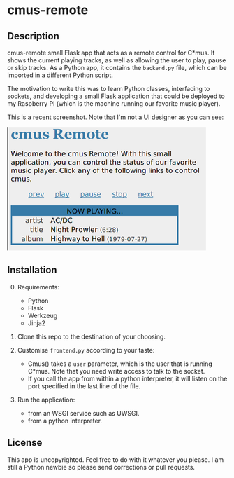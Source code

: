 cmus-remote
===========

Description
-----------

cmus-remote small Flask app that acts as a remote control for C*mus. It
shows the current playing tracks, as well as allowing the user to play,
pause or skip tracks. As a Python app, it contains the `backend.py`
file, which can be imported in a different Python script.

The motivation to write this was to learn Python classes, interfacing to
sockets, and developing a small Flask application that could be deployed
to my Raspberry Pi (which is the machine running our favorite music
player).

This is a recent screenshot. Note that I'm not a UI designer as you can
see:

![a cmus-remote screenshot](screenshot.png)

Installation
------------

0. Requirements:
    - Python
    - Flask
    - Werkzeug
    - Jinja2

1. Clone this repo to the destination of your choosing.

2. Customise `frontend.py` according to your taste:
    - Cmus() takes a `user` parameter, which is the user that is running
    C*mus. Note that you need write access to talk to the socket.
    - If you call the app from within a python interpreter, it will
    listen on the port specified in the last line of the file.
    
3. Run the application:
    - from an WSGI service such as UWSGI.
    - from a python interpreter.

License
-------

This app is uncopyrighted. Feel free to do with it whatever you please.
I am still a Python newbie so please send corrections or pull requests.
